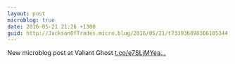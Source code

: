 ```yaml
---
layout: post
microblog: true
date: 2016-05-21 21:26 +1300
guid: http://JacksonOfTrades.micro.blog/2016/05/21/t733936898306105344.html
---
```

New microblog post at Valiant Ghost [t.co/e7SLjMYea...](https://t.co/e7SLjMYeaS)
